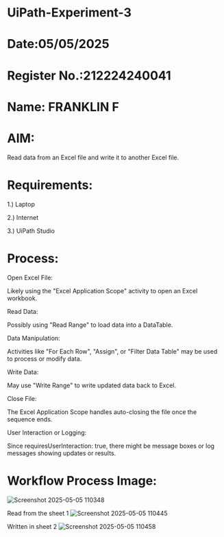 # UiPath-Experiment-3
# Date:05/05/2025
# Register No.:212224240041
# Name: FRANKLIN F
# AIM:
Read data from an Excel file and write it to another Excel file.


# Requirements:
1.) Laptop

2.) Internet

3.) UiPath Studio
# Process:
Open Excel File:

Likely using the "Excel Application Scope" activity to open an Excel workbook.

Read Data:

Possibly using "Read Range" to load data into a DataTable.

Data Manipulation:

Activities like "For Each Row", "Assign", or "Filter Data Table" may be used to process or modify data.

Write Data:

May use "Write Range" to write updated data back to Excel.

Close File:

The Excel Application Scope handles auto-closing the file once the sequence ends.

User Interaction or Logging:

Since requiresUserInteraction: true, there might be message boxes or log messages showing updates or results.

# Workflow Process Image:
![Screenshot 2025-05-05 110348](https://github.com/user-attachments/assets/4d7a13f8-0305-4f0d-ada5-67f069e222e9)

Read from the sheet 1
![Screenshot 2025-05-05 110445](https://github.com/user-attachments/assets/8aa0f93c-7cc3-4859-8e02-adce6d24596f)

Written in sheet 2
![Screenshot 2025-05-05 110458](https://github.com/user-attachments/assets/9773e61e-5b1f-43eb-8cde-5be1c59aab11)
